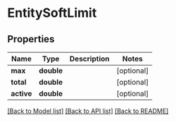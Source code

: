 # EntitySoftLimit

## Properties
Name | Type | Description | Notes
------------ | ------------- | ------------- | -------------
**max** | **double** |  | [optional] 
**total** | **double** |  | [optional] 
**active** | **double** |  | [optional] 

[[Back to Model list]](../README.md#documentation-for-models) [[Back to API list]](../README.md#documentation-for-api-endpoints) [[Back to README]](../README.md)


